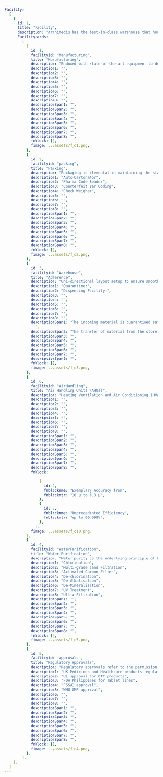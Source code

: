 ```yaml
---
Facility:
  [
    {
      id: 1,
      title: "Facility",
      description: "Archimedis has the best-in-class warehouse that houses well-defined systems and processes. The purity and smooth transfer of material are ensured through three important systems Quarantine,temperature and Humidity Control & Dispensing",
      Facilitycards:
        [
          {
            id: 1,
            facilityid: "Manufacturing",
            title: "Manufacturing",
            description: "Endowed with state-of-the-art equipment to deliver high quality pharmaceutical products with highest efficiency. Whether it is Automatic Compression Machine which gives improved yield; Online sorting & Weight measurement systems; Automatic Coating Machine; Multi-Track Pouch and Alu-Alu Packing Machine for mass production with online camera identification & rejection systems; we don’t compromise on quality for cost. We pride ourselves on being the few manufacturers to have implemented 1D, 2D bar coding with complete traceability; which in turn has enabled us to offer very competitive prices with best-in-class quality.",
            description1: "",
            description2: "",
            description3: "",
            description4: "",
            description5: "",
            description6: "",
            description7: "",
            description8: "",
            descriptionSpan1: "",
            descriptionSpan2: "",
            descriptionSpan3: "",
            descriptionSpan4: "",
            descriptionSpan5: "",
            descriptionSpan6: "",
            descriptionSpan7: "",
            descriptionSpan8: "",
            fnblock: [],
            fimage: ../assets/f_c1.png,
          },
          {
            id: 2,
            facilityid: "packing",
            title: "Packing",
            description: "Packaging is elemental in maintaining the stability of the medicines. It prevents the molecules from disintegrating thus safeguarding their utility and the trust in the brand. It is important to choose the right material of the right thickness suitable to the specific molecular composition. We at Archimedis understand these facts and have the following systems in place for packaging",
            description1: "Auto-Cartonator",
            description2: "Pharma Code Reader",
            description3: "Counterfeit Bar Coding",
            description4: "Check Weigher",
            description5: "",
            description6: "",
            description7: "",
            description8: "",
            descriptionSpan1: "",
            descriptionSpan2: "",
            descriptionSpan3: "",
            descriptionSpan4: "",
            descriptionSpan5: "",
            descriptionSpan6: "",
            descriptionSpan7: "",
            descriptionSpan8: "",
            fnblock: [],
            fimage: ../assets/f_c2.png,
          },
          {
            id: 3,
            facilityid: "Warehouse",
            title: "Adherence",
            description: "Uni-directional layout setup to ensure smooth transfer of materials and avoid any chance of mixing materials at any stage. Maintenance and continuous monitoring of temperature and humidity throughout the warehouse. In addition, the following facilities are set up to control any chance of material contaminations",
            description1: "Quarantine:",
            description2: "Dispensing Facility:",
            description3: "",
            description4: "",
            description5: "",
            description6: "",
            description7: "",
            description8: "",
            descriptionSpan1: "The incoming material is quarantined safely from the approved material using tools like demarcation, visual colour pallets, legible labels and separation of areas.
              ",
            descriptionSpan2: "The transfer of material from the store to manufacturing is conducted in completely isolated booths, where only material can enter, conducted under the supervision of the QA team.",
            descriptionSpan3: "",
            descriptionSpan4: "",
            descriptionSpan5: "",
            descriptionSpan6: "",
            descriptionSpan7: "",
            descriptionSpan8: "",
            fnblock: [],
            fimage: ../assets/f_c3.png,
          },
          {
            id: 6,
            facilityid: "AirHandling",
            title: "Air Handling Units (AHUs)",
            description: "Heating Ventilation and Air Conditioning (HVAC) units are spread throughout the premises of the manufacturing, storage, testing and all the other areas of the factory. No cross contamination of materials at any stage is ensured by dedicated AHUs for each process area. Integrated four-level filtration process, with at least 20 air changes per hour.",
            description1: "",
            description2: "",
            description3: "",
            description4: "",
            description5: "",
            description6: "",
            description7: "",
            description8: "",
            descriptionSpan1: "",
            descriptionSpan2: "",
            descriptionSpan3: "",
            descriptionSpan4: "",
            descriptionSpan5: "",
            descriptionSpan6: "",
            descriptionSpan7: "",
            descriptionSpan8: "",
            fnblock: 
              [
                {
                  id: 1,
                  fnblocknme: "Exemplary Accuracy from",
                  fnblockmtr: "10 µ to 0.3 µ",
                },
                {
                  id: 2,
                  fnblocknme: "Unprecedented Efficiency",
                  fnblockmtr: "up to 99.998%",
                },
              ],
            fimage: ../assets/f_c10.png,
          },
          {
            id: 4,
            facilityid: "WaterPurification",
            title: "Water Purification",
            description: "Water purity is the underlying principle of high-quality production so we make sure to achieve the clear, colourless, odourless and tasteless liquid that’s mandated as per cGMP. The exclusively designed Water Generation System goes through a series of purification processes such as:",
            description1: "Chlorination",
            description2: "Multi-grade Sand Filtration",
            description3: "Activated Carbon Filter",
            description4: "De-chlorination",
            description5: "De-Alkalisation",
            description6: "De-Mineralisation",
            description7: "UV Treatment",
            description8: "Ultra-Filtration",
            descriptionSpan1: "",
            descriptionSpan2: "",
            descriptionSpan3: "",
            descriptionSpan4: "",
            descriptionSpan5: "",
            descriptionSpan6: "",
            descriptionSpan7: "",
            descriptionSpan8: "",
            fnblock: [],
            fimage: ../assets/f_c5.png,
          },
          {
            id: 5,
            facilityid: "approvals",
            title: "Regulatory Approvals",
            description: "Regulatory approvals refer to the permission to manufacture products in the facilities (as per the terms of the agreement and applicable law) based on any approval, permit or certification of a Regulatory Authority. We pride ourselves on having achieved the following notable approvals:",
            description1: "UK Medicines and Healthcare products regulatory approvals (UK MHRA)",
            description2: "UL approval for OTC products",
            description3: "FDA Philippines for Tablet lines",
            description4: "FSSAI approval",
            description5: "WHO GMP approval",
            description6: "",
            description7: "",
            description8: "",
            descriptionSpan1: "",
            descriptionSpan2: "",
            descriptionSpan3: "",
            descriptionSpan4: "",
            descriptionSpan5: "",
            descriptionSpan6: "",
            descriptionSpan7: "",
            descriptionSpan8: "",
            fnblock: [],
            fimage: ../assets/f_c4.png,
          },
        ],
    },
  ]
---
```


